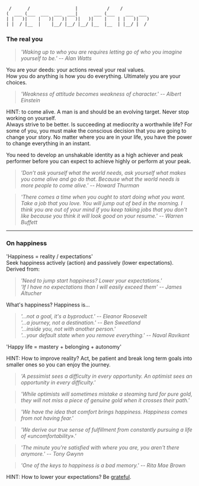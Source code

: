 
                                                      
	 /      /                 |           /    /          
	(  ___ (___  ___  ___  ___|      ___ (___    ___  ___ 
	| |   )|    |   )|   )|   )|   )|    |    | |   )|   )
	| |  / |__  |    |__/ |__/ |__/ |__  |__  | |__/ |  / 
		

### The real you

> *'Waking up to who you are requires letting go of who you imagine yourself to be.' -- Alan Watts*

You are your deeds: your actions reveal your real values.  
How you do anything is how you do everything. Ultimately you are your choices.

> *'Weakness of attitude becomes weakness of character.' -- Albert Einstein*
  
HINT: to come alive. A man is and should be an evolving target. Never stop working on yourself.  
Always strive to be better. Is succeeding at mediocrity a worthwhile life?
For some of you, you must make the conscious decision that you are going to change your story.
No matter where you are in your life, you have the power to change everything in an instant.

You need to develop an unshakable identity as a high achiever and peak performer before you can expect to achieve highly or perform at your peak.

> *'Don’t ask yourself what the world needs, ask yourself what makes you come alive and go do that. Because what the world needs is more people to come alive.' -- Howard Thurman*

> *'There comes a time when you ought to start doing what you want. Take a job that you love. You will jump out of bed in the morning. I think you are out of your mind if you keep taking jobs that you don't like because you think it will look good on your resume.' -- Warren Buffett*

<!--
> *'I'd rather be hated for who I am, than loved for who I am not.' -- Kurt Cobain'*

> *'Quem não chora não mama.'*
	
> *'How we spend our days is how we spend our lives.' -- Annie Dillard*
	
> *'Só os mais corajosos conseguem fazer a paz' -- Trump*

Life is not something that “has' meaning -- it’s something we give meaning to. You don’t “end up' with a meaningful life, you create it.

There have been times where I felt conflicted and confused, where I mourned for a past self that I knew I would never see again while anxiously awaiting a future self who seemingly would never come. Old habits, both good and bad, have fallen by the wayside while I’ve picked up both good and bad habits to fill their space. mm

{{fazer links para quase todo o livro, se e introducao devia estar relacionado com o resto}}

> *'Wisdom is nothing more profound than an ability to follow one’s own advice.' -- sma harris*

There are many yous: Like apps on a smartphone, different systems in your brain with different goals can take control at different times, which is why you can behave so inconsistently.
Feelings are what give a module control: You get worked up by what your buddy said and suddenly your brain is hijacked by “Angry Birds” instead of “Words With Friends.”
Meditation can prevent hijacking: Over time, meditation can rewire your brain to be less impulsively reactive and allow you to thoughtfully respond to your feelings.
Mini-meditations help in the moment: By focusing on your breath during a tense moment you can get some of the long term effects of meditation right when you need them.

personality is not static. - rollo tomassi
-->




---
### On happiness

'Happiness = reality / expectations'  
Seek happiness actively (action) and passively (lower expectations). Derived from:

> *'Need to jump start happiness? Lower your expectations.'  
'If I have no expectations than I will easily exceed them' -- James Altucher*

What's happiness? Happiness is...

> *'...not a goal, it's a byproduct.' -- Eleanor Roosevelt*  
*'...a journey, not a destination.' -- Ben Sweetland*  
*'...inside you, not with another person.'*  
*'...your default state when you remove everything.' -- Naval Ravikant*

'Happy life = mastery + belonging + autonomy'

HINT: How to improve reality? Act, be patient and break long term goals into smaller ones so you can enjoy the journey.

> *'A pessimist sees a difficulty in every opportunity. An optimist sees an opportunity in every difficulty.'*

> *'While optimists will sometimes mistake a steaming turd for pure gold, they will not miss a piece of genuine gold when it crosses their path.'*

> *'We have the idea that comfort brings happiness. Happiness comes from not having fear.'*

> *'We derive our true sense of fulfillment from constantly pursuing a life of «uncomfortability».'*

> *'The minute you're satisfied with where you are, you aren't there anymore.' -- Tony Gwynn*

> *'One of the keys to happiness is a bad memory.' -- Rita Mae Brown*

HINT: How to lower your expectations? Be [grateful]().

<!--
> *'Happiness always you hold it in your hands, but let it go, and you learn at once how big and precious it is.' -- Maxim Gorky*

> *'And all the books you've read have been read by other people. And all the songs you've loved have been heard by other people. And that girl that's pretty to you is pretty to other people. and that if you looked at these facts when you were happy, you would feel great because you are describing 'unity.' -- Stephen Chbosky*
	
> *'Many people lose the small joys in the hope for the big happiness.' -- Pearl S. Buck*

regrets of the dying: Don't ignore your dreams; don't work too much; say what you think; cultivate friendships; be happy.

True happiness, at its core, is simply about creating a life where your positive experiences and emotions outweigh the bad ones.
You need to understand that you aren’t supposed to be happy all the time.
You need the negative emotions and difficult times to help you appreciate it when things are great.
Happiness isn’t something that you achieve. It’s not a goal to be had.
It’s a state that you have access to every second of every day. Happiness is a choice.

psychological bias that’s very common but can be disastrous to poker players (and the rest of us as well). It’s called “resulting,” and it’s when you judge the quality of a decision by its outcome.It’s a narrative fallacy: a decision can be good but still garner a bad result, because other circumstances, like luck, are in play.

Encourage people to think in terms of probabilities
you cant guarantee good outcome, you can is maximise the chances

love, sucess and happiness are a byproduct

It’s quite liberating to understand reality as a construction.

happiness is not about positive thoughts. but every positive thought is based on a negative thought.
happiness is about absense of desire! and embrace the presence on the present time.
	
EDGE: temos q estar sempre nos limites para sermos felizes.

You Don’t Have to Pick Happiness or Profit
If you are unhappy, use your pain to fuel you towards the pleasure of something new.

> *'Anchor yourself -- remember who you are, the things you are good at, even when completely different thing. authentic self is a state'*

high expectations make you miserable, expectations nowadays are more and more triggered by top of hierarchy being more exposed

> *'Life is not a problem to be solved but a reality to be experienced.' -- Soren Kierkegaard*

being good being a man is being good in survival: honour, strenght, mastery, courage

I’m a straight capitalist-meritocratist, entirely driven by gratitude.

people are in the excuse business

> *'Success is getting what you want. Happiness is wanting what you get.' -- Dale Carnegie*

> *'Happiness is not in the mere possession of money; it lies in the joy of achievement, in the thrill of creative effort.' -- Franklin D. Roosevelt

> *'You can’t lose everything when what you care about are the people and the memories you have.' -- Blake Mycoskie*

Self-worth is how you feel about the negative aspects of yourself.
The people who truly have self-worth are humble. They don’t think they’re something special. They know what they are and what they aren’t, and they’re okay with it.

9. Entitlement comes in two forms.
Form one: I’m better than everybody and therefore deserve special treatment.
Form two: I’m worse than everybody and therefore deserve special treatment.
They’re both forms of narcissism (because they’re both about me me me), and both are pretty much never true. Which one do you usually fall into?

Why we should always question our assumptions -- “what if I’m wrong about this?”
How to define success for yourself. self-awareness?

> *'The more something threatens your identity, the more you will avoid it.' -- Manson’s Law of Avoidance*

> *'Tolerance of intolerance is cowardice.' -- Ayaan Hirsi Ali*

> *'Evil will prevail if good men stand back and do nothing.'*

> *'I myself am made entirely of flaws, stitched together with good intentions.' -- Augusten Burroughs*

> *'Ego is the unhealthy belief in our own importance.'*

> *'When I let go of what I am, I become what I might be. When I let go of what I have, I receive what I need.'*

Happiness is a choice, and if you aren’t choosing to be happy along the journey, you will arrive at the destination and wonder “Is this it?”

Happiness Comes from Autonomy Not Money

Persistence + Love = Abundance

Focus on Internal Fulfillment Not External Success

In the absence of such an outlet, masculine energy collapses. Men lose their sense of drive, purpose, and self-respect, and their standards, hardihood, and discipline atrophy. A slide into restlessness, vice, malaise, and outright depression is often the result.

> *'What the superior man seeks is in himself; what the small man seeks is in others.' -- Confucius*

be happy -> people less sucessful
be sucessful -> people more sucessful
-->